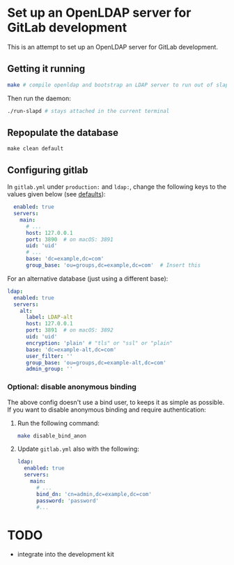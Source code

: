 # Set up an OpenLDAP server for GitLab development

This is an attempt to set up an OpenLDAP server for GitLab development.

## Getting it running

```bash
make # compile openldap and bootstrap an LDAP server to run out of slapd.d
```

Then run the daemon:

```bash
./run-slapd # stays attached in the current terminal
```

## Repopulate the database
```
make clean default
```

## Configuring gitlab

In `gitlab.yml` under `production:` and `ldap:`, change the following keys to the values
given below (see [defaults](https://gitlab.com/gitlab-org/gitlab/-/blob/master/config/gitlab.yml.example#L550-769)):

```yaml
  enabled: true
  servers:
    main:
      # ...
      host: 127.0.0.1
      port: 3890  # on macOS: 3891
      uid: 'uid'
      # ...
      base: 'dc=example,dc=com'
      group_base: 'ou=groups,dc=example,dc=com'  # Insert this
```

For an alternative database (just using a different base):

```yaml
ldap:
  enabled: true
  servers:
    alt:
      label: LDAP-alt
      host: 127.0.0.1
      port: 3891  # on macOS: 3892
      uid: 'uid'
      encryption: 'plain' # "tls" or "ssl" or "plain"
      base: 'dc=example-alt,dc=com'
      user_filter: ''
      group_base: 'ou=groups,dc=example-alt,dc=com'
      admin_group: ''
```

### Optional: disable anonymous binding

The above config doesn't use a bind user, to keeps it as simple as possible.
If you want to disable anonymous binding and require authentication:

1. Run the following command:

   ```bash
   make disable_bind_anon
   ```

1. Update `gitlab.yml` also with the following:

   ```yaml
   ldap:
     enabled: true
     servers:
       main:
         # ...
         bind_dn: 'cn=admin,dc=example,dc=com'
         password: 'password'
         #...
   ```
# TODO

- integrate into the development kit
